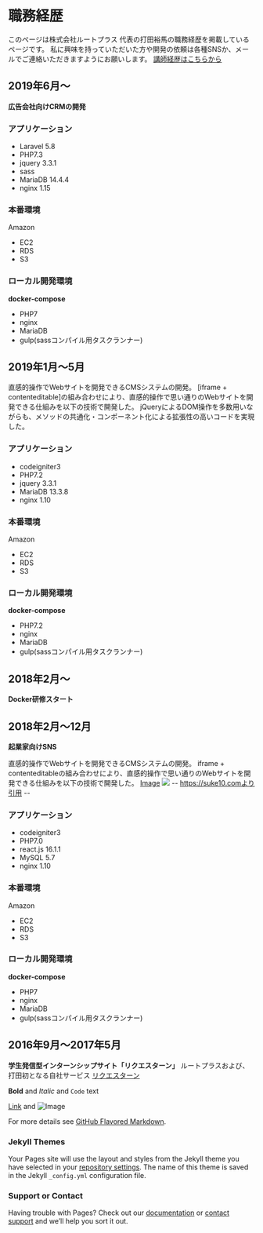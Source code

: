 # 職務経歴
このページは株式会社ルートプラス 代表の打田裕馬の職務経歴を掲載しているページです。
私に興味を持っていただいた方や開発の依頼は各種SNSか、メールでご連絡いただきますようにお願いします。
[講師経歴はこちらから](/uchuda_yuma.github.io/lectures)


## 2019年6月〜
**広告会社向けCRMの開発**



### アプリケーション
- Laravel 5.8
- PHP7.3
- jquery 3.3.1
- sass
- MariaDB 14.4.4
- nginx 1.15

### 本番環境
Amazon
- EC2
- RDS
- S3

### ローカル開発環境
**docker-compose**
- PHP7
- nginx
- MariaDB
- gulp(sassコンパイル用タスクランナー)


## 2019年1月〜5月

直感的操作でWebサイトを開発できるCMSシステムの開発。 [iframe + contenteditable]の組み合わせにより、直感的操作で思い通りのWebサイトを開発できる仕組みを以下の技術で開発した。
jQueryによるDOM操作を多数用いながらも、メソッドの共通化・コンポーネント化による拡張性の高いコードを実現した。

### アプリケーション
- codeigniter3
- PHP7.2
- jquery 3.3.1
- MariaDB 13.3.8
- nginx 1.10

### 本番環境
Amazon
- EC2
- RDS
- S3

### ローカル開発環境
**docker-compose**
- PHP7.2
- nginx
- MariaDB
- gulp(sassコンパイル用タスクランナー)

## 2018年2月〜
**Docker研修スタート**

## 2018年2月〜12月
**起業家向けSNS**

直感的操作でWebサイトを開発できるCMSシステムの開発。 iframe + contenteditableの組み合わせにより、直感的操作で思い通りのWebサイトを開発できる仕組みを以下の技術で開発した。
[Image](/assets/images/suke10.png)
<img src='/uchuda_yuma.github.io/assets/images/suke10.png'>
-- https://suke10.comより引用 --


### アプリケーション
- codeigniter3
- PHP7.0
- react.js 16.1.1
- MySQL 5.7
- nginx 1.10

### 本番環境
Amazon
- EC2
- RDS
- S3

### ローカル開発環境
**docker-compose**
- PHP7
- nginx
- MariaDB
- gulp(sassコンパイル用タスクランナー)

## 2016年9月〜2017年5月
**学生発信型インターンシップサイト「リクエスターン」**
ルートプラスおよび、打田初となる自社サービス
[リクエスターン](https://prtimes.jp/main/html/rd/p/000000001.000021364.html)





**Bold** and _Italic_ and `Code` text

[Link](url) and ![Image](src)


For more details see [GitHub Flavored Markdown](https://guides.github.com/features/mastering-markdown/).

### Jekyll Themes

Your Pages site will use the layout and styles from the Jekyll theme you have selected in your [repository settings](https://github.com/uchidayuma/uchuda_yuma.github.io/settings). The name of this theme is saved in the Jekyll `_config.yml` configuration file.

### Support or Contact

Having trouble with Pages? Check out our [documentation](https://help.github.com/categories/github-pages-basics/) or [contact support](https://github.com/contact) and we’ll help you sort it out.
